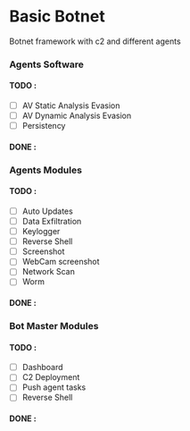 
# Basic Botnet

Botnet framework with c2 and different agents 

### Agents Software
#### TODO : 
 - [ ] AV Static Analysis Evasion
 - [ ]  AV Dynamic Analysis Evasion
 - [ ] Persistency

#### DONE : 

### Agents Modules
#### TODO : 
 - [ ] Auto Updates
 - [ ] Data Exfiltration
 - [ ] Keylogger
 - [ ] Reverse Shell
 - [ ] Screenshot
 - [ ] WebCam screenshot
 - [ ] Network Scan
 - [ ] Worm

#### DONE : 

### Bot Master Modules
#### TODO : 
 - [ ] Dashboard 
 - [ ] C2 Deployment
 - [ ] Push agent tasks 
 - [ ] Reverse Shell

#### DONE : 

